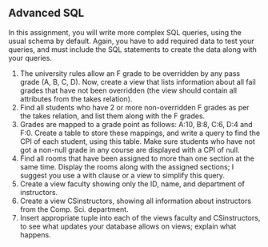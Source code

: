 ## Advanced SQL

In this assignment, you will write more complex SQL queries, using the usual schema by default. Again, you have to add required data to test your queries, and must include the SQL statements to create the data along with your queries.

1. The university rules allow an F grade to be overridden by any pass grade (A, B, C, D). Now, create a view that lists information about all fail grades that have not been overridden (the view should contain all attributes from the takes relation).
2. Find all students who have 2 or more non-overridden F grades as per the takes relation, and list them along with the F grades.
3. Grades are mapped to a grade point as follows: A:10, B:8, C:6, D:4 and F:0. Create a table to store these mappings, and write a query to find the CPI of each student, using this table. Make sure students who have not got a non-null grade in any course are displayed with a CPI of null.
4. Find all rooms that have been assigned to more than one section at the same time. Display the rooms along with the assigned sections; I suggest you use a with clause or a view to simplify this query.
5. Create a view faculty showing only the ID, name, and department of instructors.
6. Create a view CSinstructors, showing all information about instructors from the Comp. Sci. department.
7. Insert appropriate tuple into each of the views faculty and CSinstructors, to see what updates your database allows on views; explain what happens.
